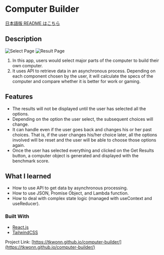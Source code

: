 # Computer Builder

[日本語版 README はこちら](https://github.com/tkwonn/computer-builder/blob/main/README-ja.md)

## Description

![Select Page](https://user-images.githubusercontent.com/66197642/142282701-15155a1b-2521-47fc-80f0-cc6b00abc91d.png)
![Result Page](https://user-images.githubusercontent.com/66197642/142282330-75ac1d27-0f2a-4f95-bf24-35265731b85f.png)

1. In this app, users would select major parts of the computer to build their own computer.
2. It uses API to retrieve data in an asynchronous process. Depending on each component chosen by the user, it will calculate the specs of the computer and compare whether it is better for work or gaming.

## Features

* The results will not be displayed until the user has selected all the options.
* Depending on the option the user select, the subsequent choices will change.
* It can handle even if the user goes back and changes his or her past choices. That is, if the user changes his/her choice later, all the options involved will be reset and the user will be able to choose those options again.
* Once the user has selected everything and clicked on the Get Results button, a computer object is generated and displayed with the benchmark score.

## What I learned

* How to use API to get data by asynchronous processing.
* How to use JSON, Promise Object, and Lambda function.
* How to deal with complex state logic (managed with useContext and useReducer).


### Built With

* [React.js](https://reactjs.org/)
* [TailwindCSS](https://tailwindui.com/)


Project Link: [https://tkwonn.github.io/computer-builder/](https://tkwonn.github.io/computer-builder/)






